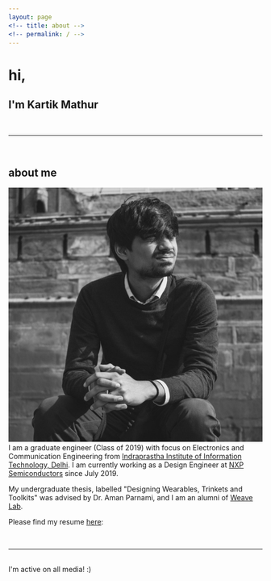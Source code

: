 ```yaml
---
layout: page
<!-- title: about -->
<!-- permalink: / -->
---
```


<!-- ---
layout: page
title: about
permalink: /about/
--- -->

<div class="header-bar">
  <h1>hi, </h1>
  <h2>I'm Kartik Mathur</h2>
  <br/>
  <hr>
  <br/>
</div>

<!-- 
<ul class="post-list">
    {% for post in site.posts %}
      <li>
        <h2><a class="post-title" href="{{ post.url | prepend: site.baseurl }}">{{ post.title }}</a></h2>
        <p class="post-meta">{{ post.date | date: '%B %-d, %Y — %H:%M' }}</p>
        <p>{{ post.description }}</p>
        <br/>
        <hr/>
      </li>
    {% endfor %}
</ul> -->

<!-- {% for project in site.portfolio %}

{% if project.redirect %}
<div class="project">
    <div class="thumbnail">
        <a href="{{ project.redirect }}" target="_blank">
        {% if project.img %}
        <img class="thumbnail" src="{{ project.img }}"/>
        {% else %}
        <div class="thumbnail blankbox"></div>
        {% endif %}    
        <span>
            <h1>{{ project.title }}</h1>
            <br/>
            <p>{{ project.description }}</p>
        </span>
        </a>
    </div>
</div>
{% else %}

<div class="project ">
    <div class="thumbnail">
        <a href="{{ site.baseurl }}{{ project.url }}">
        {% if project.img %}
        <img class="thumbnail" src="{{ project.img }}"/>
        {% else %}
        <div class="thumbnail blankbox"></div>
        {% endif %}    
        <span>
            <h1>{{ project.title }}</h1>
            <br/>
            <p>{{ project.description }}</p>
        </span>
        </a>
    </div>
</div>

{% endif %}

{% endfor %} -->

<h2>about me</h2>

<img class="col one right" src="/img/profile.jpg">

<br/>
I am a graduate engineer (Class of 2019) with focus on Electronics and Communication Engineering from <a href="https://www.iiitd.ac.in" target="blank">Indraprastha Institute of Information Technology, Delhi</a>. I am currently working as a Design Engineer at <a href="https://www.nxp.com/" target="blank">NXP Semiconductors</a> since July 2019.

My undergraduate thesis, labelled "Designing Wearables, Trinkets and Toolkits" was advised by Dr. Aman Parnami, and I am an alumni of <a href="http://weave.iiitd.edu.in/" target="blank">Weave Lab</a>. 

Please find my resume <a href="https://drive.google.com/file/d/1LflBmL6UF7z6Gh00q48dnx513SaF30B1/view?usp=sharing" target="blank">here</a>: 
<!-- I am an undergradute student at <a href="https://www.iiitd.ac.in" target="blank">Indraprastha Institute of Information Technology, Delhi</a> pursuing my Bachelor's Degree in Technology with Electronics and Communication being my major.  -->

<!-- I have always been actively involved in projects which may help in solving real life problems. I like to design and prototype interactive systems that enhance the interaction between computer systems and humans. -->

<!-- My undergraduate thesis labelled "Designing wearable toolkits and trinkets" is being advised by Dr. Aman Parnami and I'm an active member of the <a href="http://weave.iiitd.edu.in/" target="blank">Weave Lab</a>. -->

<br/>
<hr/>
<br/>
<span class="contacticon center">
    <a href="mailto:kartik15142@iiitd.ac.in"><i class="fa fa-envelope-square"></i></a>
    <a href="https://github.com/kartik9k" target="_blank"><i class="fa fa-github-square"></i></a>
    <a href="https://www.linkedin.com/in/kartik9k" target="_blank"><i class="fa fa-linkedin-square"></i></a>
    <!-- <a href="http://tumblr.com" target="_blank"><i class="fa fa-tumblr-square"></i></a> -->
    <a href="https://twitter.com/kartikMathur97" target="_blank"><i class="fa fa-twitter-square"></i></a>
</span>

<div class="col three caption">
    I'm active on all media! :)
    <!-- You can even add a little note about which of these is the best way to reach you. -->
</div>


